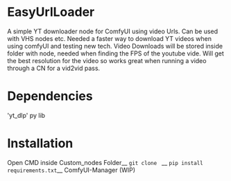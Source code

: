 # EasyUrlLoader
A simple YT downloader node for ComfyUI using video Urls. Can be used with VHS nodes etc.
Needed a faster way to download YT videos when using comfyUI and testing new tech. Video Downloads will be stored inside folder with node, needed when finding the FPS of the youtube vide. Will get the best resolution for the video so works great when running a video through a CN for a vid2vid pass.
# Dependencies
'yt_dlp' py lib
# Installation
Open CMD inside Custom_nodes Folder__
```git clone ``` __
```pip install requirements.txt```__
ComfyUI-Manager (WIP)
